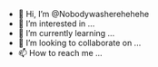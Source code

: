 - 👋 Hi, I’m @Nobodywasherehehehe
- 👀 I’m interested in ...
- 🌱 I’m currently learning ...
- 💞️ I’m looking to collaborate on ...
- 📫 How to reach me ...

<!---
Nobodywasherehehehe/Nobodywasherehehehe is a ✨ special ✨ repository because its `README.md` (this file) appears on your GitHub profile.
You can click the Preview link to take a look at your changes.
--->
